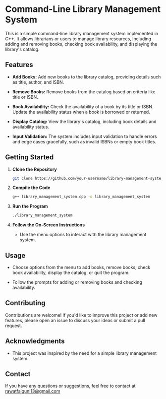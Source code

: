 # Command-Line Library Management System

This is a simple command-line library management system implemented in C++. It allows librarians or users to manage library resources, including adding and removing books, checking book availability, and displaying the library's catalog.

## Features

- **Add Books:** Add new books to the library catalog, providing details such as title, author, and ISBN.

- **Remove Books:** Remove books from the catalog based on criteria like title or ISBN.

- **Book Availability:** Check the availability of a book by its title or ISBN. Update the availability status when a book is borrowed or returned.

- **Display Catalog:** View the library's catalog, including book details and availability status.

- **Input Validation:** The system includes input validation to handle errors and edge cases gracefully, such as invalid ISBNs or empty book titles.

## Getting Started

1. **Clone the Repository**

    ```bash
    git clone https://github.com/your-username/library-management-system.git
    ```

2. **Compile the Code**

    ```bash
    g++ library_management_system.cpp -o library_management_system
    ```

3. **Run the Program**

    ```bash
    ./library_management_system
    ```

4. **Follow the On-Screen Instructions**

    - Use the menu options to interact with the library management system.

## Usage

- Choose options from the menu to add books, remove books, check book availability, display the catalog, or quit the program.

- Follow the prompts for adding or removing books and checking availability.

## Contributing

Contributions are welcome! If you'd like to improve this project or add new features, please open an issue to discuss your ideas or submit a pull request.

## Acknowledgments

- This project was inspired by the need for a simple library management system.

## Contact

If you have any questions or suggestions, feel free to contact at rawatfalguni13@gmail.com
